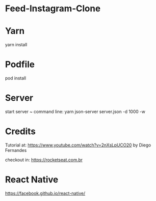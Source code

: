# Feed-Instagram-Clone

# Yarn
yarn install

# Podfile
pod install

# Server
start server ~ command line: yarn json-server server.json -d 1000 -w 

# Credits
Tutorial at: https://www.youtube.com/watch?v=2nXsLpUCO20 by Diego Fernandes

checkout in: https://rocketseat.com.br 

# React Native
https://facebook.github.io/react-native/




